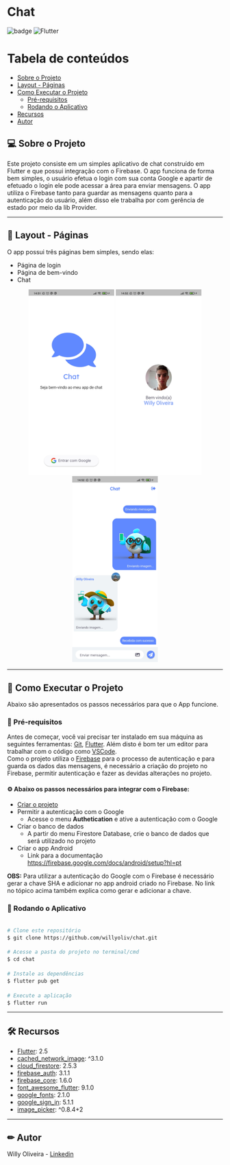 
# Chat

![badge](https://img.shields.io/github/languages/top/willyoliv/chat)
<img alt="Flutter" src="https://img.shields.io/badge/Flutter-%2302569B.svg?style=for-the-badge&logo=Flutter&logoColor=white" />

Tabela de conteúdos
=================
<!--ts-->
   * [Sobre o Projeto](#-sobre-o-projeto)
   * [Layout - Páginas](#-layout---páginas)
   * [Como Executar o Projeto](#-como-executar-o-projeto)
     * [Pré-requisitos](#-pré-requisitos)
     * [Rodando o Aplicativo](#-rodando-o-aplicativo)
   * [Recursos](#-recursos)
   * [Autor](#-Autor)
<!--te-->


## 💻 Sobre o Projeto

Este projeto consiste em um simples aplicativo de chat construído em Flutter e que possui integração com o Firebase. O app funciona de forma bem simples, o usuário efetua o login com sua conta Google e apartir de efetuado o login ele pode acessar a área para enviar mensagens. O app utiliza o Firebase tanto para guardar as mensagens quanto para a autenticação do usuário, além disso ele trabalha por com gerência de estado por meio da lib Provider.

---

## 🎨 Layout - Páginas
 O app possui três páginas bem simples, sendo elas:
 * Página de login
 * Página de bem-vindo
 * Chat

<p align="center"> 
  <img alt="#login" title="Página de login" src="./assets/prints/Screenshot_login.jpg"  width="200px">
  <img alt="#welcome" title="Página de boas-vindas" src="./assets/prints/Screenshot_welcome.jpg"  width="200px">
  <img alt="#chat" title="Página do chat" src="./assets/prints/Screenshot_chat.jpg"  width="200px">
</p>

---

## 🚀 Como Executar o Projeto
Abaixo são apresentados os passos necessários para que o App funcione.

### 📃 Pré-requisitos

Antes de começar, você vai precisar ter instalado em sua máquina as seguintes ferramentas:
[Git](https://git-scm.com), [Flutter](https://flutter.dev/docs/get-started/install). 
Além disto é bom ter um editor para trabalhar com o código como [VSCode](https://code.visualstudio.com/).<br/>
Como o projeto utiliza o [Firebase](https://firebase.google.com/) para o processo de autenticação e para guarda os dados das mensagens, é necessário a criação do projeto no Firebase, permitir autenticação e fazer as devidas alterações no projeto.<br/>

#### ⚙️ Abaixo os passos necessários para integrar com o Firebase:
<!--ts-->
   * [Criar o projeto](https://console.firebase.google.com/)
   * Permitir a autenticação com o Google
     * Acesse o menu **Authetication** e ative a autenticação com o Google     
   * Criar o banco de dados
     * A partir do menu Firestore Database, crie o banco de dados que será utilizado no projeto
   * Criar o app Android
     * Link para a documentação https://firebase.google.com/docs/android/setup?hl=pt
<!--te-->
**OBS:** Para utilizar a autenticação do Google com o Firebase é necessário gerar a chave SHA e adicionar no app android criado no Firebase. No link no tópico acima também explica como gerar e adicionar a chave.

### 🎲 Rodando o Aplicativo

```bash

# Clone este repositório
$ git clone https://github.com/willyoliv/chat.git

# Acesse a pasta do projeto no terminal/cmd
$ cd chat

# Instale as dependências
$ flutter pub get

# Execute a aplicação 
$ flutter run


```

---

## 🛠 Recursos

- [Flutter](https://flutter.dev): 2.5
- [cached_network_image](https://pub.dev/packages/cached_network_image): ^3.1.0
- [cloud_firestore](https://pub.dev/packages/cloud_firestore): 2.5.3
- [firebase_auth](https://pub.dev/packages/firebase_auth): 3.1.1
- [firebase_core](https://pub.dev/packages/firebase_core): 1.6.0
- [font_awesome_flutter](https://pub.dev/packages/font_awesome_flutter): 9.1.0
- [google_fonts](https://pub.dev/packages/google_fonts): 2.1.0
- [google_sign_in](https://pub.dev/packages/google_sign_in): 5.1.1
- [image_picker](https://pub.dev/packages/image_picker): ^0.8.4+2

---

## ✏ Autor

Willy Oliveira - [Linkedin](https://www.linkedin.com/in/willy-oliveira-6b02731a0/)






